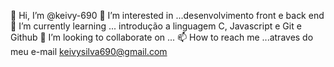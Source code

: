 👋 Hi, I’m @keivy-690
👀 I’m interested in ...desenvolvimento front e  back end
🌱 I’m currently learning ... introdução a linguagem C, Javascript e Git e Github
💞️ I’m looking to collaborate on ...
📫 How to reach me ...atraves do meu e-mail keivysilva690@gmail.com

<!---
keivy-690/keivy-690 is a ✨ special ✨ repository because its `README.md` (this file) appears on your GitHub profile.
You can click the Preview link to take a look at your changes.
--->
